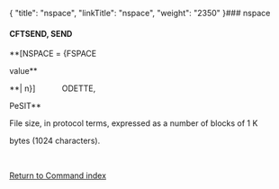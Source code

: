 {
    "title": "nspace",
    "linkTitle": "nspace",
    "weight": "2350"
}### <span id="nspace"></span>nspace

#### CFTSEND, SEND

**\[NSPACE = {FSPACE
value**
**| n}\]            ODETTE,
PeSIT**

File size, in protocol terms, expressed as a number of blocks of 1 K
bytes (1024 characters).

 

[Return to Command index](../)
